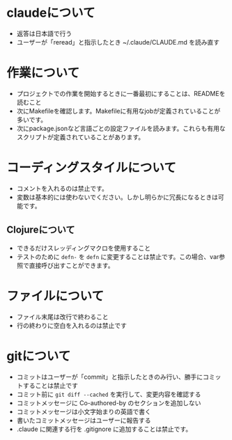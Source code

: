 # claudeについて
- 返答は日本語で行う
- ユーザーが「reread」と指示したとき ~/.claude/CLAUDE.md を読み直す

# 作業について
- プロジェクトでの作業を開始するときに一番最初にすることは、READMEを読むこと
- 次にMakefileを確認します。Makefileに有用なjobが定義されていることが多いです。
- 次にpackage.jsonなど言語ごとの設定ファイルを読みます。これらも有用なスクリプトが定義されていることがあります。

# コーディングスタイルについて
- コメントを入れるのは禁止です。
- 変数は基本的には使わないでください。しかし明らかに冗長になるときは可能です。

## Clojureについて
- できるだけスレッディングマクロを使用すること
- テストのために `defn-` を `defn` に変更することは禁止です。この場合、var参照で直接呼び出すことができます。

# ファイルについて
- ファイル末尾は改行で終わること
- 行の終わりに空白を入れるのは禁止です

# gitについて
- コミットはユーザーが「commit」と指示したときのみ行い、勝手にコミットすることは禁止です
- コミット前に `git diff --cached` を実行して、変更内容を確認する
- コミットメッセージに Co-authored-by のセクションを追加しない
- コミットメッセージは小文字始まりの英語で書く
- 書いたコミットメッセージはユーザーに報告する
- .claude に関連する行を .gitignore に追加することは禁止です。
